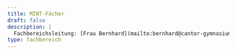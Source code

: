 ```yaml
---
title: MINT-Fächer
draft: false
description: |
  Fachbereichsleitung: [Frau Bernhard](mailto:bernhard@cantor-gymnasium.de) und [Frau Jacob](mailto:jacob@cantor-gymnasium.de)
type: fachbereich
---
```

